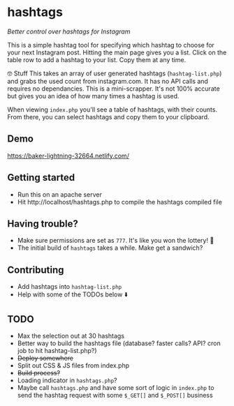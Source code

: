 # hashtags
_Better control over hashtags for Instagram_

This is a simple hashtag tool for specifying which hashtag to choose for your next Instagram post. Hitting the main page gives you a list. Click on the table row to add a hashtag to your list. Copy them at any time.


🤓 Stuff
This takes an array of user generated hashtags (`hashtag-list.php`) and grabs the used count from instagram.com. It has no API calls and requires no dependancies. This is a mini-scrapper. It's not 100% accurate but gives you an idea of how many times a hashtag is used.

When viewing `index.php` you'll see a table of hashtags, with their counts. From there, you can select hashtags and copy them to your clipboard.

## Demo
https://baker-lightning-32664.netlify.com/

## Getting started
* Run this on an apache server
* Hit http://localhost/hashtags.php to compile the hashtags compiled file

## Having trouble?
* Make sure permissions are set as `777`. It's like you won the lottery! 🎰
* The initial build of `hashtags` takes a while. Make get a sandwich?

## Contributing
* Add hashtags into `hashtag-list.php`
* Help with some of the TODOs below ⬇️

## TODO
* Max the selection out at 30 hashtags
* Better way to build the hashtags file (database? faster calls? API? cron job to hit hashtag-list.php?)
* ~~Deploy somewhere~~
* Split out CSS & JS files from index.php
* ~~Build process?~~
* Loading indicator in `hashtags.php`?
* Maybe call `hashtags.php` and have some sort of logic in `index.php` to send the hashtag request with some `$_GET[]` and `$_POST[]` business
